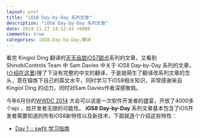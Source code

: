 ```yaml
---
layout: post
title: "iOS8 Day-by-Day 系列文章"
description: "iOS8 Day-by-Day 系列文章"
date: 2014-11-27 14:12:43 +0800
comments: true
categories: iOS8,Day-by-Day,翻译
---
```


看完 Kingiol Ding 翻译的[天天品尝iOS7甜点](http://blog.kingiol.com/blog/2014/01/06/introducting-ios7-day-by-day/)系列的文章，又看到 ShinobiControls Team 中 Sam Davies 中关于  iOS8 Day-by-Day 系列的文章，([介绍在这里](http://blog.kingiol.com/blog/2014/01/06/introducting-ios7-day-by-day/))搜了下没有完整的中文的翻译，于是就萌生了翻译改系列文章的念头，意在锻炼下自己的英文水平，同时学习下iOS8相关知识，非常感谢来自 Kingiol Ding 的动力，同时对Sam Davies作者深感敬佩。

今年6月份的[WWDC 2014](https://developer.apple.com/wwdc/) 大会可以说是一次软件开发者的盛宴，开放了4000多个api ，给开发者无限的可能性。
**iOS8 Day-by-Day** 系列文章基本包含了iOS开发者需要知道的所有iOS8新特性以及新技术，下面就逐个介绍这些特性：

+ [Day 1 :: swfit 学习指南](/blog/2014/11/27/ios8daybyday-swfit/)
<!--more-->
